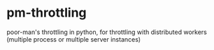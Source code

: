 pm-throttling
=============

poor-man's throttling in python, for throttling with distributed workers (multiple process or multiple server instances)
